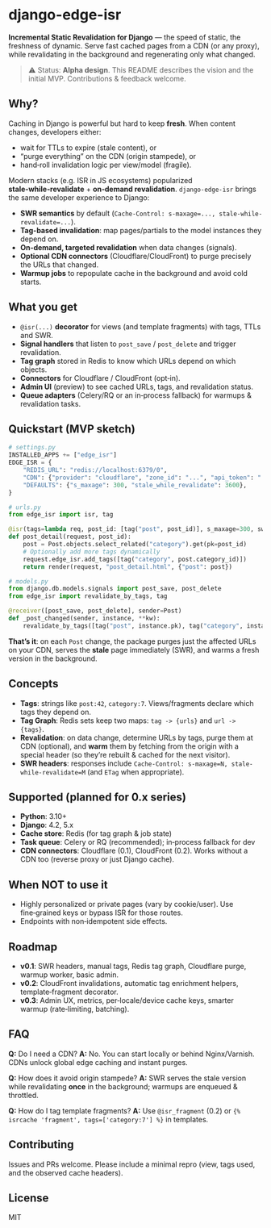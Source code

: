# django-edge-isr
**Incremental Static Revalidation for Django** — the speed of static, the freshness of dynamic. Serve fast cached pages from a CDN (or any proxy), while revalidating in the background and regenerating only what changed.

> ⚠️ Status: **Alpha design**. This README describes the vision and the initial MVP. Contributions & feedback welcome.

## Why?
Caching in Django is powerful but hard to keep **fresh**. When content changes, developers either:
- wait for TTLs to expire (stale content), or
- “purge everything” on the CDN (origin stampede), or
- hand‑roll invalidation logic per view/model (fragile).

Modern stacks (e.g. ISR in JS ecosystems) popularized **stale‑while‑revalidate** + **on‑demand revalidation**. `django-edge-isr` brings the same developer experience to Django:

- **SWR semantics** by default (`Cache-Control: s-maxage=..., stale-while-revalidate=...`).
- **Tag-based invalidation**: map pages/partials to the model instances they depend on.
- **On‑demand, targeted revalidation** when data changes (signals).
- **Optional CDN connectors** (Cloudflare/CloudFront) to purge precisely the URLs that changed.
- **Warmup jobs** to repopulate cache in the background and avoid cold starts.

## What you get
- `@isr(...)` **decorator** for views (and template fragments) with tags, TTLs and SWR.
- **Signal handlers** that listen to `post_save` / `post_delete` and trigger revalidation.
- **Tag graph** stored in Redis to know which URLs depend on which objects.
- **Connectors** for Cloudflare / CloudFront (opt‑in).
- **Admin UI** (preview) to see cached URLs, tags, and revalidation status.
- **Queue adapters** (Celery/RQ or an in‑process fallback) for warmups & revalidation tasks.

## Quickstart (MVP sketch)
```python
# settings.py
INSTALLED_APPS += ["edge_isr"]
EDGE_ISR = {
    "REDIS_URL": "redis://localhost:6379/0",
    "CDN": {"provider": "cloudflare", "zone_id": "...", "api_token": "..."},
    "DEFAULTS": {"s_maxage": 300, "stale_while_revalidate": 3600},
}
```

```python
# urls.py
from edge_isr import isr, tag

@isr(tags=lambda req, post_id: [tag("post", post_id)], s_maxage=300, swr=3600)
def post_detail(request, post_id):
    post = Post.objects.select_related("category").get(pk=post_id)
    # Optionally add more tags dynamically
    request.edge_isr.add_tags([tag("category", post.category_id)])
    return render(request, "post_detail.html", {"post": post})
```

```python
# models.py
from django.db.models.signals import post_save, post_delete
from edge_isr import revalidate_by_tags, tag

@receiver([post_save, post_delete], sender=Post)
def _post_changed(sender, instance, **kw):
    revalidate_by_tags([tag("post", instance.pk), tag("category", instance.category_id)])
```

**That’s it**: on each `Post` change, the package purges just the affected URLs on your CDN, serves the **stale** page immediately (SWR), and warms a fresh version in the background.

## Concepts
- **Tags**: strings like `post:42`, `category:7`. Views/fragments declare which tags they depend on.
- **Tag Graph**: Redis sets keep two maps: `tag -> {urls}` and `url -> {tags}`.
- **Revalidation**: on data change, determine URLs by tags, purge them at CDN (optional), and **warm** them by fetching from the origin with a special header (so they’re rebuilt & cached for the next visitor).
- **SWR headers**: responses include `Cache-Control: s-maxage=N, stale-while-revalidate=M` (and `ETag` when appropriate).

## Supported (planned for 0.x series)
- **Python**: 3.10+
- **Django**: 4.2, 5.x
- **Cache store**: Redis (for tag graph & job state)
- **Task queue**: Celery or RQ (recommended); in‑process fallback for dev
- **CDN connectors**: Cloudflare (0.1), CloudFront (0.2). Works without a CDN too (reverse proxy or just Django cache).

## When NOT to use it
- Highly personalized or private pages (vary by cookie/user). Use fine‑grained keys or bypass ISR for those routes.
- Endpoints with non‑idempotent side effects.

## Roadmap
- **v0.1**: SWR headers, manual tags, Redis tag graph, Cloudflare purge, warmup worker, basic admin.
- **v0.2**: CloudFront invalidations, automatic tag enrichment helpers, template‑fragment decorator.
- **v0.3**: Admin UX, metrics, per‑locale/device cache keys, smarter warmup (rate‑limiting, batching).

## FAQ
**Q:** Do I need a CDN?
**A:** No. You can start locally or behind Nginx/Varnish. CDNs unlock global edge caching and instant purges.

**Q:** How does it avoid origin stampede?
**A:** SWR serves the stale version while revalidating **once** in the background; warmups are enqueued & throttled.

**Q:** How do I tag template fragments?
**A:** Use `@isr_fragment` (0.2) or `{% isrcache 'fragment', tags=['category:7'] %}` in templates.

## Contributing
Issues and PRs welcome. Please include a minimal repro (view, tags used, and the observed cache headers).

## License
MIT
